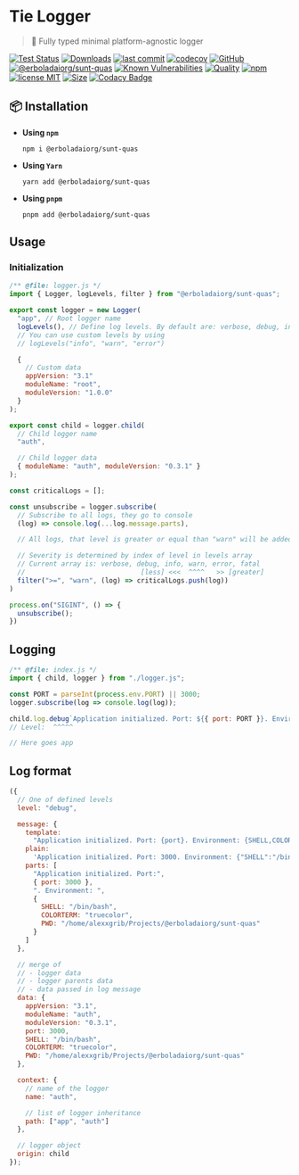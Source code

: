 # Tie Logger

> 👔 Fully typed minimal platform-agnostic logger

[![Test Status](https://github.com/erboladaiorg/sunt-quas/actions/workflows/test.yml/badge.svg)](https://github.com/erboladaiorg/sunt-quas)
[![Downloads](https://img.shields.io/npm/dt/@erboladaiorg/sunt-quas.svg)](https://npmjs.com/package/@erboladaiorg/sunt-quas)
[![last commit](https://img.shields.io/github/last-commit/AlexXanderGrib/@erboladaiorg/sunt-quas.svg)](https://github.com/erboladaiorg/sunt-quas)
[![codecov](https://img.shields.io/codecov/c/github/AlexXanderGrib/@erboladaiorg/sunt-quas/main.svg)](https://codecov.io/gh/AlexXanderGrib/@erboladaiorg/sunt-quas)
[![GitHub](https://img.shields.io/github/stars/AlexXanderGrib/@erboladaiorg/sunt-quas.svg)](https://github.com/erboladaiorg/sunt-quas)
[![@erboladaiorg/sunt-quas](https://snyk.io/advisor/npm-package/@erboladaiorg/sunt-quas/badge.svg)](https://snyk.io/advisor/npm-package/@erboladaiorg/sunt-quas)
[![Known Vulnerabilities](https://snyk.io/test/npm/@erboladaiorg/sunt-quas/badge.svg)](https://snyk.io/test/npm/@erboladaiorg/sunt-quas)
[![Quality](https://img.shields.io/npms-io/quality-score/@erboladaiorg/sunt-quas.svg?label=quality%20%28npms.io%29&)](https://npms.io/search?q=@erboladaiorg/sunt-quas)
[![npm](https://img.shields.io/npm/v/@erboladaiorg/sunt-quas.svg)](https://npmjs.com/package/@erboladaiorg/sunt-quas)
[![license MIT](https://img.shields.io/npm/l/@erboladaiorg/sunt-quas.svg)](https://github.com/erboladaiorg/sunt-quas/blob/main/LICENSE.txt)
[![Size](https://img.shields.io/bundlephobia/minzip/@erboladaiorg/sunt-quas)](https://bundlephobia.com/package/@erboladaiorg/sunt-quas)
[![Codacy Badge](https://app.codacy.com/project/badge/Grade/c32597c51ac540b08a2474575ae25cbb)](https://www.codacy.com/gh/AlexXanderGrib/@erboladaiorg/sunt-quas/dashboard?utm_source=github.com&utm_medium=referral&utm_content=AlexXanderGrib/@erboladaiorg/sunt-quas&utm_campaign=Badge_Grade)

## 📦 Installation

- **Using `npm`**
  ```shell
  npm i @erboladaiorg/sunt-quas
  ```
- **Using `Yarn`**
  ```shell
  yarn add @erboladaiorg/sunt-quas
  ```
- **Using `pnpm`**
  ```shell
  pnpm add @erboladaiorg/sunt-quas
  ```

## Usage

### Initialization

```javascript
/** @file: logger.js */
import { Logger, logLevels, filter } from "@erboladaiorg/sunt-quas";

export const logger = new Logger(
  "app", // Root logger name
  logLevels(), // Define log levels. By default are: verbose, debug, info, warn, error, fatal
  // You can use custom levels by using
  // logLevels("info", "warn", "error")

  {
    // Custom data
    appVersion: "3.1"
    moduleName: "root",
    moduleVersion: "1.0.0"
  }
);

export const child = logger.child(
  // Child logger name
  "auth",

  // Child logger data
  { moduleName: "auth", moduleVersion: "0.3.1" }
);

const criticalLogs = [];

const unsubscribe = logger.subscribe(
  // Subscribe to all logs, they go to console
  (log) => console.log(...log.message.parts),

  // All logs, that level is greater or equal than "warn" will be added to critical logs

  // Severity is determined by index of level in levels array
  // Current array is: verbose, debug, info, warn, error, fatal
  //                             [less] <<<  ^^^^   >> [greater]
  filter(">=", "warn", (log) => criticalLogs.push(log))
)

process.on("SIGINT", () => {
  unsubscribe();
})
```

## Logging

```javascript
/** @file: index.js */
import { child, logger } from "./logger.js";

const PORT = parseInt(process.env.PORT) || 3000;
logger.subscribe(log => console.log(log));

child.log.debug`Application initialized. Port: ${{ port: PORT }}. Environment: ${{process.env}}`;
// Level:  ^^^^^

// Here goes app
```

## Log format

```javascript
({
  // One of defined levels
  level: "debug",

  message: {
    template:
      "Application initialized. Port: {port}. Environment: {SHELL,COLORTERM,PWD}",
    plain:
      'Application initialized. Port: 3000. Environment: {"SHELL":"/bin/bash","COLORTERM":"truecolor","PWD":"/home/alexxgrib/Projects/@erboladaiorg/sunt-quas"}',
    parts: [
      "Application initialized. Port:",
      { port: 3000 },
      ". Environment: ",
      {
        SHELL: "/bin/bash",
        COLORTERM: "truecolor",
        PWD: "/home/alexxgrib/Projects/@erboladaiorg/sunt-quas"
      }
    ]
  },

  // merge of
  // - logger data
  // - logger parents data
  // - data passed in log message
  data: {
    appVersion: "3.1",
    moduleName: "auth",
    moduleVersion: "0.3.1",
    port: 3000,
    SHELL: "/bin/bash",
    COLORTERM: "truecolor",
    PWD: "/home/alexxgrib/Projects/@erboladaiorg/sunt-quas"
  },

  context: {
    // name of the logger
    name: "auth",

    // list of logger inheritance
    path: ["app", "auth"]
  },

  // logger object
  origin: child
});
```
